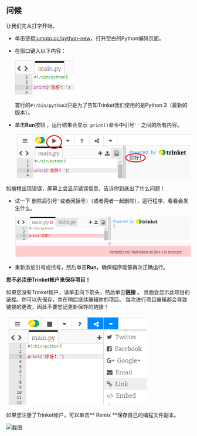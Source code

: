 ## 问候

让我们先从打字开始。

+ 单击链接<a href="http://jumpto.cc/python-new" target="_blank">jumpto.cc/python-new</a>，打开空白的Python编码页面。

+ 在窗口键入以下内容：
    
    ![截图](images/me-hi.png)
    
    首行的`#!/bin/python3`只是为了告知Trinket我们使用的是Python 3（最新的版本）。

+ 单击**Run**按钮 ，运行结果会显示` print()`命令中引号`''` 之间的所有内容。
    
    ![截图](images/me-hi-test.png)

如编程出现错误，屏幕上会显示错误信息，告诉你到底出了什么问题！

+ 试一下 删除后引号`‘`或者闭括号`)`（或者两者一起删除），运行程序，看看会发生什么。
    
    ![截图](images/me-syntax.png)

+ 重新添加引号或括号，然后单击**Run**，确保程序能够再次正确运行。

**您不必注册Trinket帐户来保存项目！**

如果您没有Trinket帐户，请单击向下箭头，然后单击**链接** 。 页面会显示此项目的链接。你可以先保存，并在稍后继续编辑你的项目。 每次进行项目编辑都会导致链接的更改，因此不要忘记更新保存的链接！

![截图](images/me-link.png)

如果您注册了Trinket帐户，可以单击** Remix **保存自己的编程文件副本。

![截图](images/me-remix.png)